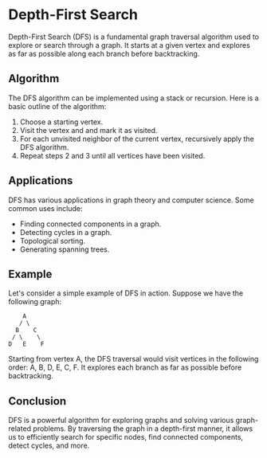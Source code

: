 # Depth-First Search

Depth-First Search (DFS) is a fundamental graph traversal algorithm used to explore or search through a graph. It starts at a given vertex and explores as far as possible along each branch before backtracking.

## Algorithm

The DFS algorithm can be implemented using a stack or recursion. Here is a basic outline of the algorithm:

1. Choose a starting vertex.
2. Visit the vertex and and mark it as visited.
3. For each unvisited neighbor of the current vertex, recursively apply the DFS algorithm.
4. Repeat steps 2 and 3 until all vertices have been visited.

## Applications

DFS has various applications in graph theory and computer science. Some common uses include:

- Finding connected components in a graph.
- Detecting cycles in a graph.
- Topological sorting.
- Generating spanning trees.

## Example

Let's consider a simple example of DFS in action. Suppose we have the following graph:
```
    A
   / \
  B    C
 / \    \
D   E    F
```
Starting from vertex A, the DFS traversal would visit vertices in the following order: A, B, D, E, C, F. It explores each branch as far as possible before backtracking.

## Conclusion

DFS is a powerful algorithm for exploring graphs and solving various graph-related problems. By traversing the graph in a depth-first manner, it allows us to efficiently search for specific nodes, find connected components, detect cycles, and more.

